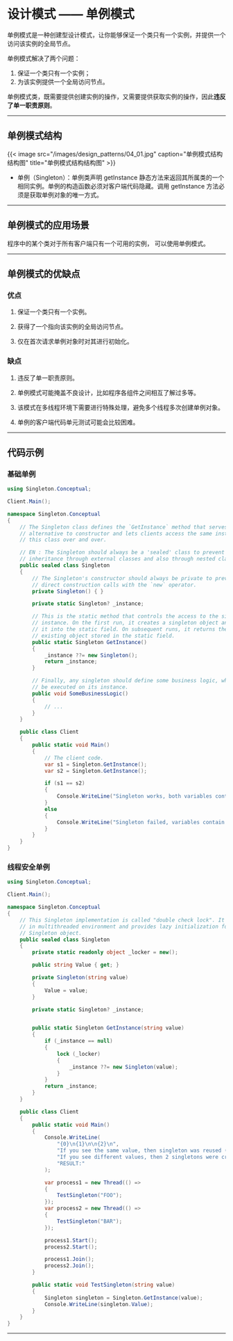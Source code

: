 # 设计模式 —— 单例模式


单例模式是一种创建型设计模式，让你能够保证一个类只有一个实例，并提供一个访问该实例的全局节点。

单例模式解决了两个问题：

1. 保证一个类只有一个实例；
2. 为该实例提供一个全局访问节点。

单例模式类，既需要提供创建实例的操作，又需要提供获取实例的操作，因此**违反了单一职责原则**。

---

## 单例模式结构

{{< image src="/images/design_patterns/04_01.jpg" caption="单例模式结构结构图" title="单例模式结构结构图" >}}

- 单例（Singleton）：单例类声明 get­Instance 静态方法来返回其所属类的一个相同实例。单例的构造函数必须对客户端代码隐藏。调用 getInstance 方法必须是获取单例对象的唯一方式。

---

## 单例模式的应用场景

程序中的某个类对于所有客户端只有一个可用的实例， 可以使用单例模式。

---

## 单例模式的优缺点

### 优点

1. 保证一个类只有一个实例。

2. 获得了一个指向该实例的全局访问节点。

3. 仅在首次请求单例对象时对其进行初始化。

### 缺点

1. 违反了单一职责原则。

2. 单例模式可能掩盖不良设计，比如程序各组件之间相互了解过多等。

3. 该模式在多线程环境下需要进行特殊处理，避免多个线程多次创建单例对象。

4. 单例的客户端代码单元测试可能会比较困难。

---

## 代码示例

### 基础单例

``` csharp
using Singleton.Conceptual;

Client.Main();

namespace Singleton.Conceptual
{
    // The Singleton class defines the `GetInstance` method that serves as an
    // alternative to constructor and lets clients access the same instance of
    // this class over and over.

    // EN : The Singleton should always be a 'sealed' class to prevent class
    // inheritance through external classes and also through nested classes.
    public sealed class Singleton
    {
        // The Singleton's constructor should always be private to prevent
        // direct construction calls with the `new` operator.
        private Singleton() { }

        private static Singleton? _instance;

        // This is the static method that controls the access to the singleton
        // instance. On the first run, it creates a singleton object and places
        // it into the static field. On subsequent runs, it returns the client
        // existing object stored in the static field.
        public static Singleton GetInstance()
        {
            _instance ??= new Singleton();
            return _instance;
        }

        // Finally, any singleton should define some business logic, which can
        // be executed on its instance.
        public void SomeBusinessLogic()
        {
            // ...
        }
    }

    public class Client
    {
        public static void Main()
        {
            // The client code.
            var s1 = Singleton.GetInstance();
            var s2 = Singleton.GetInstance();

            if (s1 == s2)
            {
                Console.WriteLine("Singleton works, both variables contain the same instance.");
            }
            else
            {
                Console.WriteLine("Singleton failed, variables contain different instances.");
            }
        }
    }
}
```

### 线程安全单例

``` csharp
using Singleton.Conceptual;

Client.Main();

namespace Singleton.Conceptual
{
    // This Singleton implementation is called "double check lock". It is safe
    // in multithreaded environment and provides lazy initialization for the
    // Singleton object.
    public sealed class Singleton
    {
        private static readonly object _locker = new();

        public string Value { get; }

        private Singleton(string value)
        {
            Value = value;
        }

        private static Singleton? _instance;


        public static Singleton GetInstance(string value)
        {
            if (_instance == null)
            {
                lock (_locker)
                {
                    _instance ??= new Singleton(value);
                }
            }
            return _instance;
        }
    }

    public class Client
    {
        public static void Main()
        {
            Console.WriteLine(
                "{0}\n{1}\n\n{2}\n",
                "If you see the same value, then singleton was reused (yay!)",
                "If you see different values, then 2 singletons were created (booo!!)",
                "RESULT:"
            );

            var process1 = new Thread(() =>
            {
                TestSingleton("FOO");
            });
            var process2 = new Thread(() =>
            {
                TestSingleton("BAR");
            });

            process1.Start();
            process2.Start();

            process1.Join();
            process2.Join();
        }

        public static void TestSingleton(string value)
        {
            Singleton singleton = Singleton.GetInstance(value);
            Console.WriteLine(singleton.Value);
        }
    }
}
```

---

